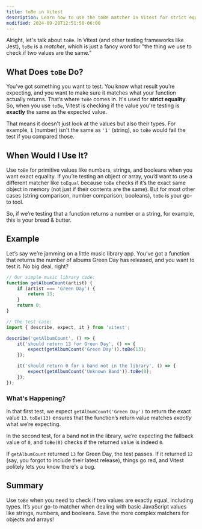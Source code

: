 ```yaml
---
title: toBe in Vitest
description: Learn how to use the toBe matcher in Vitest for strict equality.
modified: 2024-09-28T12:51:50-06:00
---
```


Alright, let's talk about `toBe`. In Vitest (and other testing frameworks like Jest), `toBe` is a *matcher*, which is just a fancy word for "the thing we use to check if two values are the same."

## What Does `toBe` Do?

You’ve got something you want to test. You know what result you’re expecting, and you want to make sure it matches what your function actually returns. That’s where `toBe` comes in. It's used for **strict equality**. So, when you use `toBe`, Vitest is checking if the value you're testing is **exactly** the same as the expected value.

That means it doesn't just look at the values but also their types. For example, `1` (number) isn't the same as `'1'` (string), so `toBe` would fail the test if you compared those.

## When Would I Use It?

Use `toBe` for primitive values like numbers, strings, and booleans when you want exact equality. If you’re testing an object or array, you’d want to use a different matcher like `toEqual` because `toBe` checks if it’s the exact same object in memory (not just if their contents are the same). But for most other cases (string comparison, number comparison, booleans), `toBe` is your go-to tool.

So, if we’re testing that a function returns a number or a string, for example, this is your bread & butter.

## Example

Let’s say we’re jamming on a little music library app. You’ve got a function that returns the number of albums Green Day has released, and you want to test it. No big deal, right?

```js
// Our simple music library code:
function getAlbumCount(artist) {
	if (artist === 'Green Day') {
		return 13;
	}
	return 0;
}

// The test case:
import { describe, expect, it } from 'vitest';

describe('getAlbumCount', () => {
	it('should return 13 for Green Day', () => {
		expect(getAlbumCount('Green Day')).toBe(13);
	});

	it('should return 0 for a band not in the library', () => {
		expect(getAlbumCount('Unknown Band')).toBe(0);
	});
});
```

### What's Happening?

In that first test, we expect `getAlbumCount('Green Day')` to return the exact value `13`. `toBe(13)` ensures that the function’s return value matches *exactly* what we’re expecting.

In the second test, for a band not in the library, we’re expecting the fallback value of `0`, and `toBe(0)` checks if the returned value is indeed `0`.

If `getAlbumCount` returned `13` for Green Day, the test passes. If it returned `12` (say, you forgot to include their latest release), things go red, and Vitest politely lets you know there's a bug.

## Summary

Use `toBe` when you need to check if two values are exactly equal, including types. It’s your go-to matcher when dealing with basic JavaScript values like strings, numbers, and booleans. Save the more complex matchers for objects and arrays!

```ts
```
